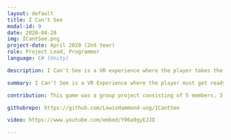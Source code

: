 ```yaml
---
layout: default
title: I Can't See 
modal-id: 9
date: 2020-04-28
img: ICantSee.png
project-date: April 2020 (2nd Year)
role: Project Lead, Programmer
language: C# (Unity)

description: I Can't See is a VR experience where the player takes the role of a blind person starting their day.<br> I Can't see was created as a group project for a Universtiy Module 'Experimental Games'. The concept was voted on by the student cohort and lecturers, becoming the most voted project.<br><br>We wanted to make the main mechanics focusing on how a blind person would navigate their home. This would be difficult to translate into vr since the primary focus of VR is visuals. We used Scanner Sombre as an inspiration for how the player will navigate the house. The player will be able to see a glimpse of the house every time they create noise, that noise could be throwing an object on the ground, the players footsteps or even using their voice through a microphone. We wanted the mechanics to focus around normal everyday tasks such as brushing your teeth and making coffee.<br><br>Developing for VR and epecially a conecpt as unique as ours requires systems not found in traditonal games, you can find our more infomation about how we approached and implemented these systems in a number of <a href="https://icantseegame.blogspot.com/search/label/Design%2FImplementation%20Point">blog posts</a> we developed for the project. Additonally we kept a blog on the progress of the development of the game which can be found <a href="https://icantseegame.blogspot.com/search/label/Team%20Report">here</a>.

summary: I Can't See is a VR Experience where the player must get ready in the morning. The Twist is your are blind!

contribution: This game was a group project consisting of 5 members, 3 programmers and 2 designers. I worked on the most the implementations of the background systems, for example VR interactions and Holdable Objects. <br>Mechanics Implemented:<ul><li>VR Interaction - (e.g. Picking Up Items, Opening Drawers, Turning On/Off Items, Water Taps)</li><li>Audio Generation for Dropping Items</li><li>Shader Implmentation - Creating Mutiple Effects at once</li><li>Shader Implmentation - Creating Effects where objects are dropped</li><li>Microphone Input Handling</li><li>Objective/Mission System</li></ul>

githubrepo: https://github.com/LewisHammond-uog/ICantSee

video: https://www.youtube.com/embed/Y96a9gyEJJQ

---
```


